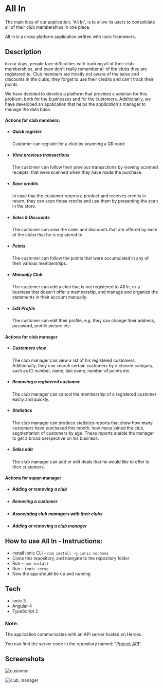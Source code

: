 # All In 

The main idea of our application, “All In”, is to allow its users to consolidate all of their club memberships in one place.

All In is a cross platform application written with Ionic framework.

## Description
In our days, people face difficulties with tracking all of their club memberships,
and even don't really remember all of the clubs they are registered to.
Club members are mostly not aware of the sales and discounts in the clubs,
they forget to use their credits and can't track their points.

We have decided to develop a platform that provides a solution for this problem, both for the businesses and for the customers.
Additionally, we have developed an application that helps the application's manager to manage the data base.


#### Actions for club members:
* ##### Quick register

  Customer can register for a club by scanning a QR code

* ##### View previous transactions

  The customer can follow their previous transactions by viewing scanned receipts, that were scanned when they have made the purchase.

* ##### Save credits

  In case that the customer returns a product and receives credits in return, they can scan those credits and use them by presenting the   scan in the store.

* ##### Sales & Discounts

  The customer can view the sales and discounts that are offered by each of the clubs that he is registered to.

* ##### Points

  The customer can follow the points that were accumulated in any of their various memberships.

* ##### Manually Club

  The customer can add a club that is not registered to All In, or a business that doesn’t offer a membership, and manage and organize     the statements in their account manually.

* ##### Edit Profile

  The customer can edit their profile, e.g. they can change their address, password, profile picture etc.

#### Actions for club manager

* ##### Customers view

  The club manager can view a list of his registered customers. Additionally, they can search certain customers by a chosen category,     such as ID number, name, last name, number of points etc.

* ##### Removing a registered customer

  The club manager can cancel the membership of a registered customer easily and quickly.

* ##### Statistics

  The club manager can produce statistics reports that show how many customers have purchased this month, how many joined the club,       segmentation of customers by age. These reports enable the manager to get a broad perspective on his business.

* ##### Sales edit

  The club manager can add or edit deals that he would like to offer to their customers.

#### Actions for super-manager

* ##### Adding or removing a club

* ##### Removing a customer

* ##### Associating club managers with their clubs

* ##### Adding or removing a club manager

## How to use All In - Instructions:

* Install Ionic CLI - `npm install -g ionic cordova`
* Clone this repository, and navigate to the repository folder
* Run - `npm install`
* Run - `ionic serve`
* Now the app should be up and running

## Tech
* Ionic 3
* Angular 4
* TypeScript 2

### Note:
The application communicates with an API server hosted on Heroku.

You can find the server code in the repository named: "[Project-API](https://github.com/gallib2/Project-API)".

## Screenshots

![customer](https://user-images.githubusercontent.com/22280734/32279583-d54ebd90-bf21-11e7-8f8d-7580e664f929.png)

![club_manager](https://user-images.githubusercontent.com/22280734/32279795-5c69daa8-bf22-11e7-80c7-93312e1f043b.png)

